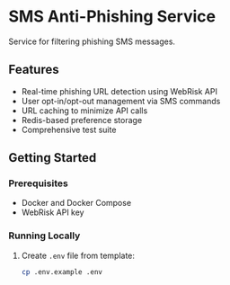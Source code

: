 # SMS Anti-Phishing Service

Service for filtering phishing SMS messages.

## Features
- Real-time phishing URL detection using WebRisk API
- User opt-in/opt-out management via SMS commands
- URL caching to minimize API calls
- Redis-based preference storage
- Comprehensive test suite

## Getting Started

### Prerequisites
- Docker and Docker Compose
- WebRisk API key

### Running Locally
1. Create `.env` file from template:
   ```bash
   cp .env.example .env